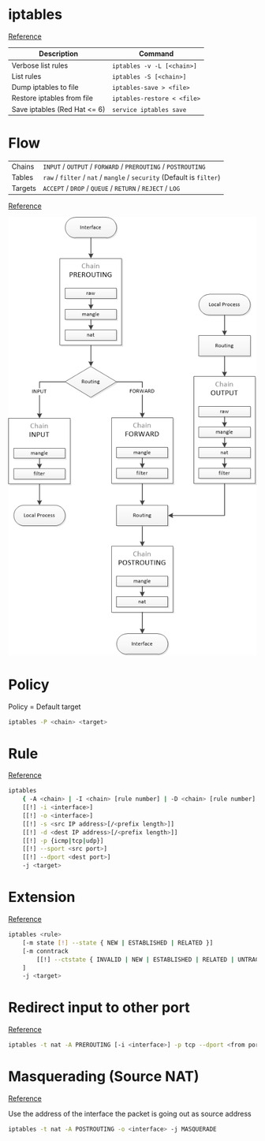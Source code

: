 # iptables

[Reference](https://wiki.archlinux.org/index.php/iptables)

| Description | Command |
| --- | --- |
| Verbose list rules | `iptables -v -L [<chain>]` |
| List rules | `iptables -S [<chain>]` |
| Dump iptables to file | `iptables-save > <file>` |
| Restore iptables from file | `iptables-restore < <file>` |
| Save iptables (Red Hat <= 6) | `service iptables save` |
# Flow

|  |  |
| - | - |
| Chains | `INPUT` / `OUTPUT` / `FORWARD` / `PREROUTING` / `POSTROUTING` |
| Tables | `raw` / `filter` / `nat` / `mangle` / `security` (Default is `filter`) |
| Targets | `ACCEPT` / `DROP` / `QUEUE` / `RETURN` / `REJECT` / `LOG` |

[Reference](https://stuffphilwrites.com/2014/09/iptables-processing-flowchart/)

![iptables flow chart](img/iptables.png)

# Policy

Policy = Default target

```sh
iptables -P <chain> <target>
```

# Rule

[Reference](https://www.netfilter.org/documentation/HOWTO/packet-filtering-HOWTO-7.html)

```sh
iptables 
    { -A <chain> | -I <chain> [rule number] | -D <chain> [rule number] }
    [[!] -i <interface>]
    [[!] -o <interface>]
    [[!] -s <src IP address>[/<prefix length>]]
    [[!] -d <dest IP address>[/<prefix length>]]
    [[!] -p {icmp|tcp|udp}]
    [[!] --sport <src port>]
    [[!] --dport <dest port>]
    -j <target>
```

# Extension

[Reference](http://ipset.netfilter.org/iptables-extensions.man.html)

```sh
iptables <rule>
    [-m state [!] --state { NEW | ESTABLISHED | RELATED }]
    [-m conntrack 
        [[!] --ctstate { INVALID | NEW | ESTABLISHED | RELATED | UNTRACKED | SNAT | DNAT }]
    ]
    -j <target>
```

# Redirect input to other port

[Reference](https://www.netfilter.org/documentation/HOWTO/NAT-HOWTO-6.html)

```sh
iptables -t nat -A PREROUTING [-i <interface>] -p tcp --dport <from port> -j REDIRECT --to-port <to port>
```

# Masquerading (Source NAT)

[Reference](https://www.netfilter.org/documentation/HOWTO/NAT-HOWTO-6.html)

Use the address of the interface the packet is going out as source address

```sh
iptables -t nat -A POSTROUTING -o <interface> -j MASQUERADE
```
